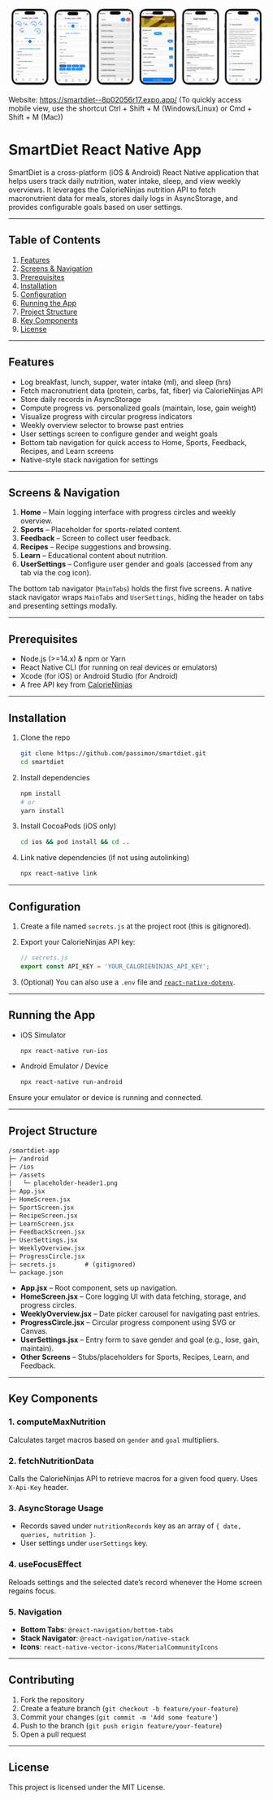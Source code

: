 ![Background Image](https://github.com/passimon/SmartDiet/blob/main/background.jpeg)

Website: https://smartdiet--8p02056r17.expo.app/ (To quickly access mobile view, use the shortcut Ctrl + Shift + M (Windows/Linux) or Cmd + Shift + M (Mac))


# SmartDiet React Native App

SmartDiet is a cross-platform (iOS & Android) React Native application that helps users track daily nutrition, water intake, sleep, and view weekly overviews. It leverages the CalorieNinjas nutrition API to fetch macronutrient data for meals, stores daily logs in AsyncStorage, and provides configurable goals based on user settings.

---

## Table of Contents
1. [Features](#features)  
2. [Screens & Navigation](#screens--navigation)  
3. [Prerequisites](#prerequisites)  
4. [Installation](#installation)  
5. [Configuration](#configuration)  
6. [Running the App](#running-the-app)  
7. [Project Structure](#project-structure)  
8. [Key Components](#key-components)  
9. [License](#license)

---

## Features

- Log breakfast, lunch, supper, water intake (ml), and sleep (hrs)
- Fetch macronutrient data (protein, carbs, fat, fiber) via CalorieNinjas API
- Store daily records in AsyncStorage
- Compute progress vs. personalized goals (maintain, lose, gain weight)
- Visualize progress with circular progress indicators
- Weekly overview selector to browse past entries
- User settings screen to configure gender and weight goals
- Bottom tab navigation for quick access to Home, Sports, Feedback, Recipes, and Learn screens
- Native-style stack navigation for settings

---

## Screens & Navigation

1. **Home** – Main logging interface with progress circles and weekly overview.  
2. **Sports** – Placeholder for sports-related content.  
3. **Feedback** – Screen to collect user feedback.  
4. **Recipes** – Recipe suggestions and browsing.  
5. **Learn** – Educational content about nutrition.  
6. **UserSettings** – Configure user gender and goals (accessed from any tab via the cog icon).  

The bottom tab navigator (`MainTabs`) holds the first five screens. A native stack navigator wraps `MainTabs` and `UserSettings`, hiding the header on tabs and presenting settings modally.

---

## Prerequisites

- Node.js (>=14.x) & npm or Yarn  
- React Native CLI (for running on real devices or emulators)  
- Xcode (for iOS) or Android Studio (for Android)  
- A free API key from [CalorieNinjas](https://calorieninjas.com/)  

---

## Installation

1. Clone the repo  
   ```bash
   git clone https://github.com/passimon/smartdiet.git
   cd smartdiet
   ```

2. Install dependencies  
   ```bash
   npm install
   # or
   yarn install
   ```

3. Install CocoaPods (iOS only)  
   ```bash
   cd ios && pod install && cd ..
   ```

4. Link native dependencies (if not using autolinking)  
   ```bash
   npx react-native link
   ```

---

## Configuration

1. Create a file named `secrets.js` at the project root (this is gitignored).  
2. Export your CalorieNinjas API key:
   ```js
   // secrets.js
   export const API_KEY = 'YOUR_CALORIENINJAS_API_KEY';
   ```

3. (Optional) You can also use a `.env` file and [`react-native-dotenv`](https://github.com/goatandsheep/react-native-dotenv).

---

## Running the App

- iOS Simulator
  ```bash
  npx react-native run-ios
  ```
- Android Emulator / Device
  ```bash
  npx react-native run-android
  ```

Ensure your emulator or device is running and connected.

---

## Project Structure

```
/smartdiet-app
├─ /android
├─ /ios
├─ /assets
│   └─ placeholder-header1.png
├─ App.jsx
├─ HomeScreen.jsx
├─ SportScreen.jsx
├─ RecipeScreen.jsx
├─ LearnScreen.jsx
├─ FeedbackScreen.jsx
├─ UserSettings.jsx
├─ WeeklyOverview.jsx
├─ ProgressCircle.jsx
├─ secrets.js        # (gitignored)
└─ package.json
```

- **App.jsx** – Root component, sets up navigation.  
- **HomeScreen.jsx** – Core logging UI with data fetching, storage, and progress circles.  
- **WeeklyOverview.jsx** – Date picker carousel for navigating past entries.  
- **ProgressCircle.jsx** – Circular progress component using SVG or Canvas.  
- **UserSettings.jsx** – Entry form to save gender and goal (e.g., lose, gain, maintain).  
- **Other Screens** – Stubs/placeholders for Sports, Recipes, Learn, and Feedback.

---

## Key Components

### 1. computeMaxNutrition
Calculates target macros based on `gender` and `goal` multipliers.  

### 2. fetchNutritionData
Calls the CalorieNinjas API to retrieve macros for a given food query. Uses `X-Api-Key` header.

### 3. AsyncStorage Usage
- Records saved under `nutritionRecords` key as an array of `{ date, queries, nutrition }`.  
- User settings under `userSettings` key.

### 4. useFocusEffect
Reloads settings and the selected date’s record whenever the Home screen regains focus.

### 5. Navigation
- **Bottom Tabs**: `@react-navigation/bottom-tabs`  
- **Stack Navigator**: `@react-navigation/native-stack`  
- **Icons**: `react-native-vector-icons/MaterialCommunityIcons`

---

## Contributing

1. Fork the repository  
2. Create a feature branch (`git checkout -b feature/your-feature`)  
3. Commit your changes (`git commit -m 'Add some feature'`)  
4. Push to the branch (`git push origin feature/your-feature`)  
5. Open a pull request

---

## License

This project is licensed under the MIT License.
